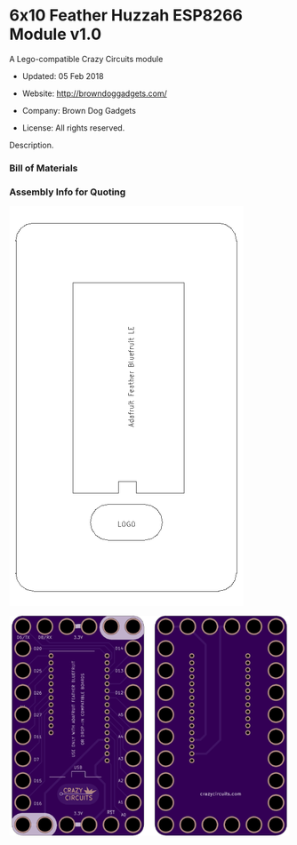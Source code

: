 <!--- start title --->
# 6x10 Feather Huzzah ESP8266 Module v1.0
A Lego-compatible Crazy Circuits module

- Updated: 05 Feb 2018

- Website: http://browndoggadgets.com/
- Company: Brown Dog Gadgets
- License: All rights reserved.
<!--- end title --->

Description.

<!--- bom start --->
### Bill of Materials

<!--- bom end --->
<!--- assy start --->
### Assembly Info for Quoting

<!--- assy end --->
![Assembly Diagram](assembly.png)

![Gerber Preview](preview.png)


